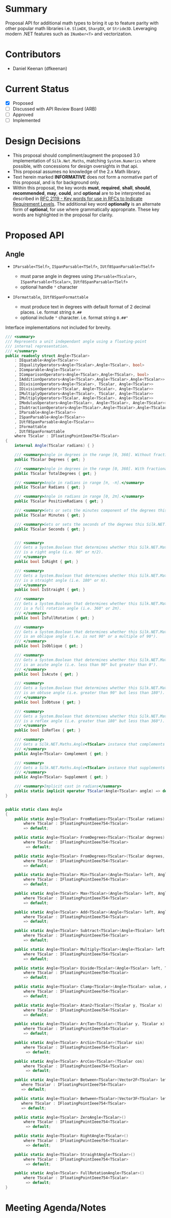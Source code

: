 # Summary
Proposal API for additional math types to bring it up to feature parity with other popular math libraries i.e. `SlimDX`, `SharpDX`, or `Stride3D`. Leveraging modern .NET features such as `INumber<T>` and vectorization.

# Contributors
- Daniel Keenan (dfkeenan)

# Current Status
- [x] Proposed
- [ ] Discussed with API Review Board (ARB)
- [ ] Approved
- [ ] Implemented

# Design Decisions
- This proposal should compliment/augment the proposed 3.0 implementation of `Silk.Net.Maths`, matching `System.Numerics` where possible, with concessions for design oversights in that api.
- This proposal assumes no knowledge of the 2.x Math library.
- Text herein marked **INFORMATIVE** does not form a normative part of this proposal, and is for background only.
- Within this proposal, the key words **must**, **required**, **shall**, **should**, **recommended**, **may**, **could**, and **optional** are to be interpreted as described in [RFC 2119 - Key words for use in RFCs to Indicate Requirement Levels](https://www.ietf.org/rfc/rfc2119.txt). The additional key word **optionally** is an alternate form of **optional**, for use where grammatically appropriate. These key words are highlighted in the proposal for clarity.



# Proposed API

## Angle

* `IParsable<TSelf>`, `ISpanParsable<TSelf>`, `IUtf8SpanParsable<TSelf>`
    * must parse angle in degrees using `IParsable<TScalar>`, `ISpanParsable<TScalar>`, `IUtf8SpanParsable<TSelf>`
    * optional handle `°` character

* `IFormattable`, `IUtf8SpanFormattable`
    * must produce text in degrees with default format of 2 decimal places. i.e. format string `0.##`
    * optional include `°` character. i.e. format string `0.##°`

Interface implementations not included for brevity.

```csharp
/// <summary>
/// Represents a unit independant angle using a floating-point
/// internal representation.
/// </summary>
public readonly struct Angle<TScalar> 
    : IEquatable<Angle<TScalar>>
    , IEqualityOperators<Angle<TScalar>,Angle<TScalar>, bool>
    , IComparable<Angle<TScalar>>
    , IComparisonOperators<Angle<TScalar>,Angle<TScalar>, bool>
    , IAdditionOperators<Angle<TScalar>,Angle<TScalar>,Angle<TScalar>>
    , IDivisionOperators<Angle<TScalar>, TScalar, Angle<TScalar>>
    , IDivisionOperators<TScalar, Angle<TScalar>, Angle<TScalar>>
    , IMultiplyOperators<Angle<TScalar>, TScalar, Angle<TScalar>>
    , IMultiplyOperators<TScalar, Angle<TScalar>, Angle<TScalar>>
    , IModulusOperators<Angle<TScalar>, Angle<TScalar>, Angle<TScalar>>
    , ISubtractionOperators<Angle<TScalar>,Angle<TScalar>,Angle<TScalar>>
    , IParsable<Angle<TScalar>>
    , ISpanParsable<Angle<TScalar>>
    , IUtf8SpanParsable<Angle<TScalar>>
    , IFormattable
    , IUtf8SpanFormattable
    where TScalar : IFloatingPointIeee754<TScalar>
{
    internal Angle(TScalar radians) { }

    /// <summary>Angle in degrees in the range [0, 360]. Without fractional component.</summary>
    public TScalar Degrees { get; }

    /// <summary>Angle in degrees in the range [0, 360]. With fractional component.</summary>
    public TScalar TotalDegrees { get; }

    /// <summary>Angle in radians in range [π, -π].</summary>
    public TScalar Radians { get; }

    /// <summary>Angle in radians in range [0, 2π].</summary>
    public TScalar PositiveRadians { get; }

    /// <summary>Gets or sets the minutes component of the degrees this Silk.NET.Maths.Angle<TScalar> represents.</summary>
    public TScalar Minutes { get; }

    /// <summary>Gets or sets the seconds of the degrees this Silk.NET.Maths.Angle<TScalar> represents.</summary>
    public TScalar Seconds { get; }


    /// <summary>
    /// Gets a System.Boolean that determines whether this Silk.NET.Maths.Angle<TScalar>
    /// is a right angle (i.e. 90° or π/2).
    /// </summary>    
    public bool IsRight { get; }

    /// <summary>
    /// Gets a System.Boolean that determines whether this Silk.NET.Maths.Angle<TScalar>
    /// is a straight angle (i.e. 180° or π).
    /// </summary>    
    public bool IsStraight { get; }

    /// <summary>
    /// Gets a System.Boolean that determines whether this Silk.NET.Maths.Angle<TScalar>
    /// is a full rotation angle (i.e. 360° or 2π).
    /// </summary>    
    public bool IsFullRotation { get; }

    /// <summary>
    /// Gets a System.Boolean that determines whether this Silk.NET.Maths.Angle<TScalar>
    /// is an oblique angle (i.e. is not 90° or a multiple of 90°).
    /// </summary>    
    public bool IsOblique { get; }

    /// <summary>
    /// Gets a System.Boolean that determines whether this Silk.NET.Maths.Angle<TScalar>
    /// is an acute angle (i.e. less than 90° but greater than 0°).
    /// </summary>    
    public bool IsAcute { get; }

    /// <summary>
    /// Gets a System.Boolean that determines whether this Silk.NET.Maths.Angle<TScalar>
    /// is an obtuse angle (i.e. greater than 90° but less than 180°).
    /// </summary>    
    public bool IsObtuse { get; }

    /// <summary>
    /// Gets a System.Boolean that determines whether this Silk.NET.Maths.Angle<TScalar>
    /// is a reflex angle (i.e. greater than 180° but less than 360°).
    /// </summary>    
    public bool IsReflex { get; }

    /// <summary>
    /// Gets a Silk.NET.Maths.Angle<TScalar> instance that complements this angle (i.e. the two angles add to 90°).
    /// </summary>    
    public Angle<TScalar> Complement { get; }

    /// <summary>
    /// Gets a Silk.NET.Maths.Angle<TScalar> instance that supplements this angle (i.e. the two angles add to 180°).
    /// </summary>    
    public Angle<TScalar> Supplement { get; }

    /// <summary>Implicit cast in radians</summary>
    public static implicit operator TScalar(Angle<TScalar> angle) => default;
}

```



```csharp

public static class Angle
{
    public static Angle<TScalar> FromRadians<TScalar>(TScalar radians)
        where TScalar : IFloatingPointIeee754<TScalar>
        => default;

    public static Angle<TScalar> FromDegrees<TScalar>(TScalar degrees)
        where TScalar : IFloatingPointIeee754<TScalar>
         => default;

    public static Angle<TScalar> FromDegrees<TScalar>(TScalar degrees, TScalar minutes, TScalar seconds)
        where TScalar : IFloatingPointIeee754<TScalar>
        => default;

    public static Angle<TScalar> Min<TScalar>(Angle<TScalar> left, Angle<TScalar> right) 
        where TScalar : IFloatingPointIeee754<TScalar>
        => default;

    public static Angle<TScalar> Max<TScalar>(Angle<TScalar> left, Angle<TScalar> right)
        where TScalar : IFloatingPointIeee754<TScalar>
        => default;

    public static Angle<TScalar> Add<TScalar>(Angle<TScalar> left, Angle<TScalar> right)
        where TScalar : IFloatingPointIeee754<TScalar>
        => default;

    public static Angle<TScalar> Subtract<TScalar>(Angle<TScalar> left, Angle<TScalar> right)
        where TScalar : IFloatingPointIeee754<TScalar>
        => default;

    public static Angle<TScalar> Multiply<TScalar>(Angle<TScalar> left, TScalar right)
        where TScalar : IFloatingPointIeee754<TScalar>
        => default;

    public static Angle<TScalar> Divide<TScalar>(Angle<TScalar> left, TScalar right)
        where TScalar : IFloatingPointIeee754<TScalar>
        => default;

    public static Angle<TScalar> Clamp<TScalar>(Angle<TScalar> value, Angle<TScalar> min, Angle<TScalar> max)
        where TScalar : IFloatingPointIeee754<TScalar>
        => default;

    public static Angle<TScalar> Atan2<TScalar>(TScalar y, TScalar x)
        where TScalar : IFloatingPointIeee754<TScalar>
        => default;

    public static Angle<TScalar> ArcTan<TScalar>(TScalar y, TScalar x)
        where TScalar : IFloatingPointIeee754<TScalar>
        => default;

    public static Angle<TScalar> ArcSin<TScalar>(TScalar sin)
        where TScalar : IFloatingPointIeee754<TScalar>
         => default;

    public static Angle<TScalar> ArcCos<TScalar>(TScalar cos)
        where TScalar : IFloatingPointIeee754<TScalar>
         => default;

    public static Angle<TScalar> Between<TScalar>(Vector2F<TScalar> left, Vector2F<TScalar> right)
       where TScalar : IFloatingPointIeee754<TScalar>
       => default;

    public static Angle<TScalar> Between<TScalar>(Vector3F<TScalar> left, Vector3F<TScalar> right)
       where TScalar : IFloatingPointIeee754<TScalar>
       => default;

    public static Angle<TScalar> ZeroAngle<TScalar>()
        where TScalar : IFloatingPointIeee754<TScalar>
         => default;

    public static Angle<TScalar> RightAngle<TScalar>()
        where TScalar : IFloatingPointIeee754<TScalar>
         => default;

    public static Angle<TScalar> StraightAngle<TScalar>()
        where TScalar : IFloatingPointIeee754<TScalar>
         => default;

    public static Angle<TScalar> FullRotationAngle<TScalar>()
        where TScalar : IFloatingPointIeee754<TScalar>
         => default;
}
```

# Meeting Agenda/Notes